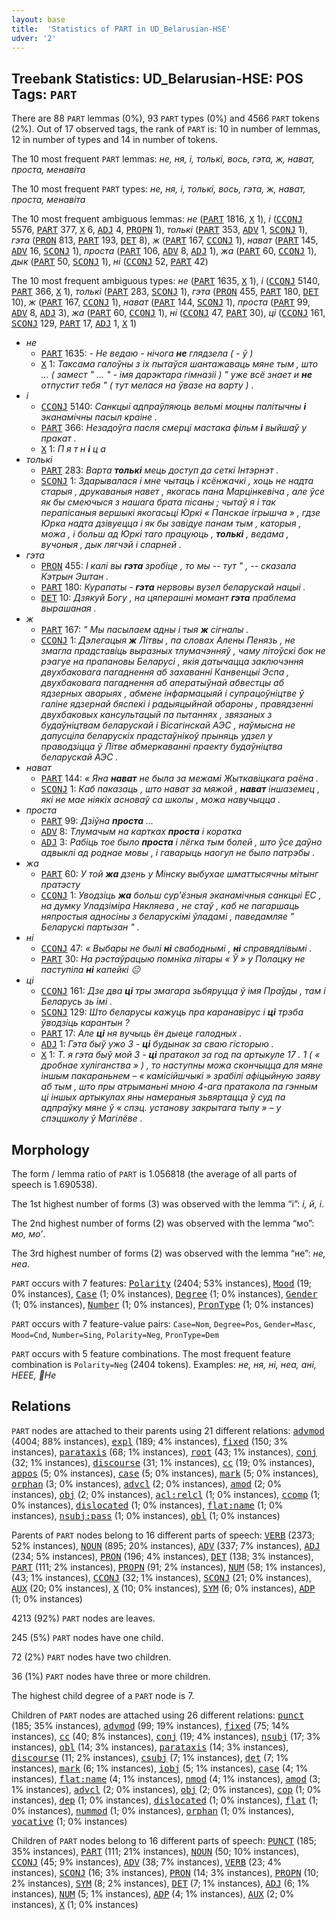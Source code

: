 ```yaml
---
layout: base
title:  'Statistics of PART in UD_Belarusian-HSE'
udver: '2'
---
```


## Treebank Statistics: UD_Belarusian-HSE: POS Tags: `PART`

There are 88 `PART` lemmas (0%), 93 `PART` types (0%) and 4566 `PART` tokens (2%).
Out of 17 observed tags, the rank of `PART` is: 10 in number of lemmas, 12 in number of types and 14 in number of tokens.

The 10 most frequent `PART` lemmas: <em>не, ня, і, толькі, вось, гэта, ж, нават, проста, менавіта</em>

The 10 most frequent `PART` types:  <em>не, ня, і, толькі, вось, гэта, ж, нават, проста, менавіта</em>

The 10 most frequent ambiguous lemmas: <em>не</em> (<tt><a href="be_hse-pos-PART.html">PART</a></tt> 1816, <tt><a href="be_hse-pos-X.html">X</a></tt> 1), <em>і</em> (<tt><a href="be_hse-pos-CCONJ.html">CCONJ</a></tt> 5576, <tt><a href="be_hse-pos-PART.html">PART</a></tt> 377, <tt><a href="be_hse-pos-X.html">X</a></tt> 6, <tt><a href="be_hse-pos-ADJ.html">ADJ</a></tt> 4, <tt><a href="be_hse-pos-PROPN.html">PROPN</a></tt> 1), <em>толькі</em> (<tt><a href="be_hse-pos-PART.html">PART</a></tt> 353, <tt><a href="be_hse-pos-ADV.html">ADV</a></tt> 1, <tt><a href="be_hse-pos-SCONJ.html">SCONJ</a></tt> 1), <em>гэта</em> (<tt><a href="be_hse-pos-PRON.html">PRON</a></tt> 813, <tt><a href="be_hse-pos-PART.html">PART</a></tt> 193, <tt><a href="be_hse-pos-DET.html">DET</a></tt> 8), <em>ж</em> (<tt><a href="be_hse-pos-PART.html">PART</a></tt> 167, <tt><a href="be_hse-pos-CCONJ.html">CCONJ</a></tt> 1), <em>нават</em> (<tt><a href="be_hse-pos-PART.html">PART</a></tt> 145, <tt><a href="be_hse-pos-ADV.html">ADV</a></tt> 16, <tt><a href="be_hse-pos-SCONJ.html">SCONJ</a></tt> 1), <em>проста</em> (<tt><a href="be_hse-pos-PART.html">PART</a></tt> 106, <tt><a href="be_hse-pos-ADV.html">ADV</a></tt> 8, <tt><a href="be_hse-pos-ADJ.html">ADJ</a></tt> 1), <em>жа</em> (<tt><a href="be_hse-pos-PART.html">PART</a></tt> 60, <tt><a href="be_hse-pos-CCONJ.html">CCONJ</a></tt> 1), <em>дык</em> (<tt><a href="be_hse-pos-PART.html">PART</a></tt> 50, <tt><a href="be_hse-pos-SCONJ.html">SCONJ</a></tt> 1), <em>ні</em> (<tt><a href="be_hse-pos-CCONJ.html">CCONJ</a></tt> 52, <tt><a href="be_hse-pos-PART.html">PART</a></tt> 42)

The 10 most frequent ambiguous types:  <em>не</em> (<tt><a href="be_hse-pos-PART.html">PART</a></tt> 1635, <tt><a href="be_hse-pos-X.html">X</a></tt> 1), <em>і</em> (<tt><a href="be_hse-pos-CCONJ.html">CCONJ</a></tt> 5140, <tt><a href="be_hse-pos-PART.html">PART</a></tt> 366, <tt><a href="be_hse-pos-X.html">X</a></tt> 1), <em>толькі</em> (<tt><a href="be_hse-pos-PART.html">PART</a></tt> 283, <tt><a href="be_hse-pos-SCONJ.html">SCONJ</a></tt> 1), <em>гэта</em> (<tt><a href="be_hse-pos-PRON.html">PRON</a></tt> 455, <tt><a href="be_hse-pos-PART.html">PART</a></tt> 180, <tt><a href="be_hse-pos-DET.html">DET</a></tt> 10), <em>ж</em> (<tt><a href="be_hse-pos-PART.html">PART</a></tt> 167, <tt><a href="be_hse-pos-CCONJ.html">CCONJ</a></tt> 1), <em>нават</em> (<tt><a href="be_hse-pos-PART.html">PART</a></tt> 144, <tt><a href="be_hse-pos-SCONJ.html">SCONJ</a></tt> 1), <em>проста</em> (<tt><a href="be_hse-pos-PART.html">PART</a></tt> 99, <tt><a href="be_hse-pos-ADV.html">ADV</a></tt> 8, <tt><a href="be_hse-pos-ADJ.html">ADJ</a></tt> 3), <em>жа</em> (<tt><a href="be_hse-pos-PART.html">PART</a></tt> 60, <tt><a href="be_hse-pos-CCONJ.html">CCONJ</a></tt> 1), <em>ні</em> (<tt><a href="be_hse-pos-CCONJ.html">CCONJ</a></tt> 47, <tt><a href="be_hse-pos-PART.html">PART</a></tt> 30), <em>ці</em> (<tt><a href="be_hse-pos-CCONJ.html">CCONJ</a></tt> 161, <tt><a href="be_hse-pos-SCONJ.html">SCONJ</a></tt> 129, <tt><a href="be_hse-pos-PART.html">PART</a></tt> 17, <tt><a href="be_hse-pos-ADJ.html">ADJ</a></tt> 1, <tt><a href="be_hse-pos-X.html">X</a></tt> 1)


* <em>не</em>
  * <tt><a href="be_hse-pos-PART.html">PART</a></tt> 1635: <em>- Не ведаю - нічога <b>не</b> глядзела ( - ў )</em>
  * <tt><a href="be_hse-pos-X.html">X</a></tt> 1: <em>Таксама галоўны з іх пытаўся шантажаваць мяне тым , што ... ( замест " ... " - імя дарэктара гімназіі ) " уже всё знает и <b>не</b> отпустит тебя " ( тут мелася на ўвазе на варту ) .</em>
* <em>і</em>
  * <tt><a href="be_hse-pos-CCONJ.html">CCONJ</a></tt> 5140: <em>Санкцыі адпраўляюць вельмі моцны палітычны <b>і</b> эканамічны пасыл краіне .</em>
  * <tt><a href="be_hse-pos-PART.html">PART</a></tt> 366: <em>Незадоўга пасля смерці мастака фільм <b>і</b> выйшаў у пракат .</em>
  * <tt><a href="be_hse-pos-X.html">X</a></tt> 1: <em>П я т н <b>і</b> ц а</em>
* <em>толькі</em>
  * <tt><a href="be_hse-pos-PART.html">PART</a></tt> 283: <em>Варта <b>толькі</b> мець доступ да сеткі Інтэрнэт .</em>
  * <tt><a href="be_hse-pos-SCONJ.html">SCONJ</a></tt> 1: <em>Здарывалася і мне чытаць і ксёнжачкі , хоць не надта старыя , друкаваныя навет , якогась пана Марцінкевіча , але ўсе як бы смеючыся з нашага брата пісаны ; чытаў я і так перапісаныя вершыкі якогасьці Юркі « Панскае ігрышча » , гдзе Юрка надта дзівуецца і як бы завідуе панам тым , каторыя , можа , і больш ад Юркі таго працуюць , <b>толькі</b> , ведама , вучоныя , дык лягчэй і спарней .</em>
* <em>гэта</em>
  * <tt><a href="be_hse-pos-PRON.html">PRON</a></tt> 455: <em>І калі вы <b>гэта</b> зробіце , то мы -- тут " , -- сказала Кэтрын Эштан .</em>
  * <tt><a href="be_hse-pos-PART.html">PART</a></tt> 180: <em>Курапаты - <b>гэта</b> нервовы вузел беларускай нацыі .</em>
  * <tt><a href="be_hse-pos-DET.html">DET</a></tt> 10: <em>Дзякуй Богу , на цяперашні момант <b>гэта</b> праблема вырашаная .</em>
* <em>ж</em>
  * <tt><a href="be_hse-pos-PART.html">PART</a></tt> 167: <em>" Мы пасылаем адны і тыя <b>ж</b> сігналы .</em>
  * <tt><a href="be_hse-pos-CCONJ.html">CCONJ</a></tt> 1: <em>Дэлегацыя <b>ж</b> Літвы , па словах Алены Пенязь , не змагла прадставіць выразных тлумачэнняў , чаму літоўскі бок не рэагуе на прапановы Беларусі , якія датычацца заключэння двухбаковага пагаднення аб захаванні Канвенцыі Эспа , двухбаковага пагаднення аб аператыўнай абвестцы аб ядзерных аварыях , абмене інфармацыяй і супрацоўніцтве ў галіне ядзернай бяспекі і радыяцыйнай абароны , правядзенні двухбаковых кансультацый па пытаннях , звязаных з будаўніцтвам беларускай і Вісагінскай АЭС , наўмысна не дапусціла беларускіх прадстаўнікоў прыняць удзел у праводзіцца ў Літве абмеркаванні праекту будаўніцтва беларускай АЭС .</em>
* <em>нават</em>
  * <tt><a href="be_hse-pos-PART.html">PART</a></tt> 144: <em>« Яна <b>нават</b> не была за межамі Жыткавіцкага раёна .</em>
  * <tt><a href="be_hse-pos-SCONJ.html">SCONJ</a></tt> 1: <em>Каб паказаць , што нават за мяжой , <b>нават</b> іншаземец , які не мае ніякіх асноваў са школы , можа навучыцца .</em>
* <em>проста</em>
  * <tt><a href="be_hse-pos-PART.html">PART</a></tt> 99: <em>Дзіўна <b>проста</b> ...</em>
  * <tt><a href="be_hse-pos-ADV.html">ADV</a></tt> 8: <em>Тлумачым на картках <b>проста</b> і коратка</em>
  * <tt><a href="be_hse-pos-ADJ.html">ADJ</a></tt> 3: <em>Рабіць тое было <b>проста</b> і лёгка тым болей , што ўсе даўно адвыклі ад роднае мовы , і гаварыць наогул не было патрэбы .</em>
* <em>жа</em>
  * <tt><a href="be_hse-pos-PART.html">PART</a></tt> 60: <em>У той <b>жа</b> дзень у Мінску выбухае шматтысячны мітынг пратэсту</em>
  * <tt><a href="be_hse-pos-CCONJ.html">CCONJ</a></tt> 1: <em>Уводзіць <b>жа</b> больш сур'ёзныя эканамічныя санкцыі ЕС , на думку Уладзіміра Някляева , не стаў , каб не пагаршаць няпростыя адносіны з беларускімі ўладамі , паведамляе " Беларускі партызан " .</em>
* <em>ні</em>
  * <tt><a href="be_hse-pos-CCONJ.html">CCONJ</a></tt> 47: <em>« Выбары не былі <b>ні</b> свабоднымі , <b>ні</b> справядлівымі .</em>
  * <tt><a href="be_hse-pos-PART.html">PART</a></tt> 30: <em>На рэстаўрацыю помніка літары « Ў » у Полацку не паступіла <b>ні</b> капейкі 😐</em>
* <em>ці</em>
  * <tt><a href="be_hse-pos-CCONJ.html">CCONJ</a></tt> 161: <em>Дзе два <b>ці</b> тры змагара зьбяруцца ў імя Праўды , там і Беларусь зь імі .</em>
  * <tt><a href="be_hse-pos-SCONJ.html">SCONJ</a></tt> 129: <em>Што беларусы кажуць пра каранавірус і <b>ці</b> трэба ўводзіць карантын ?</em>
  * <tt><a href="be_hse-pos-PART.html">PART</a></tt> 17: <em>Але <b>ці</b> ня вучыць ён дыеце галодных .</em>
  * <tt><a href="be_hse-pos-ADJ.html">ADJ</a></tt> 1: <em>Гэта быў ужо 3 - <b>ці</b> будынак за сваю гісторыю .</em>
  * <tt><a href="be_hse-pos-X.html">X</a></tt> 1: <em>Т. я гэта быў мой 3 - <b>ці</b> пратакол за год па артыкуле 17 . 1 ( « дробнае хуліганства » ) , то наступны можа скончыцца для мяне іншым пакараньнем – « камісійшчыкі » зрабілі афіцыйную заяву аб тым , што пры атрыманьні мною 4-ага пратакола па гэнным ці іншых артыкулах яны намераныя зьвяртацца ў суд па адпраўку мяне ў « спэц. установу закрытага тыпу » – у спэцшколу ў Магілёве .</em>

## Morphology

The form / lemma ratio of `PART` is 1.056818 (the average of all parts of speech is 1.690538).

The 1st highest number of forms (3) was observed with the lemma “і”: <em>i, й, і</em>.

The 2nd highest number of forms (2) was observed with the lemma “мо”: <em>мо, мо’</em>.

The 3rd highest number of forms (2) was observed with the lemma “не”: <em>не, неа</em>.

`PART` occurs with 7 features: <tt><a href="be_hse-feat-Polarity.html">Polarity</a></tt> (2404; 53% instances), <tt><a href="be_hse-feat-Mood.html">Mood</a></tt> (19; 0% instances), <tt><a href="be_hse-feat-Case.html">Case</a></tt> (1; 0% instances), <tt><a href="be_hse-feat-Degree.html">Degree</a></tt> (1; 0% instances), <tt><a href="be_hse-feat-Gender.html">Gender</a></tt> (1; 0% instances), <tt><a href="be_hse-feat-Number.html">Number</a></tt> (1; 0% instances), <tt><a href="be_hse-feat-PronType.html">PronType</a></tt> (1; 0% instances)

`PART` occurs with 7 feature-value pairs: `Case=Nom`, `Degree=Pos`, `Gender=Masc`, `Mood=Cnd`, `Number=Sing`, `Polarity=Neg`, `PronType=Dem`

`PART` occurs with 5 feature combinations.
The most frequent feature combination is `Polarity=Neg` (2404 tokens).
Examples: <em>не, ня, ні, неа, ані, НЕЕЕ, 🎄Не</em>


## Relations

`PART` nodes are attached to their parents using 21 different relations: <tt><a href="be_hse-dep-advmod.html">advmod</a></tt> (4004; 88% instances), <tt><a href="be_hse-dep-expl.html">expl</a></tt> (189; 4% instances), <tt><a href="be_hse-dep-fixed.html">fixed</a></tt> (150; 3% instances), <tt><a href="be_hse-dep-parataxis.html">parataxis</a></tt> (68; 1% instances), <tt><a href="be_hse-dep-root.html">root</a></tt> (43; 1% instances), <tt><a href="be_hse-dep-conj.html">conj</a></tt> (32; 1% instances), <tt><a href="be_hse-dep-discourse.html">discourse</a></tt> (31; 1% instances), <tt><a href="be_hse-dep-cc.html">cc</a></tt> (19; 0% instances), <tt><a href="be_hse-dep-appos.html">appos</a></tt> (5; 0% instances), <tt><a href="be_hse-dep-case.html">case</a></tt> (5; 0% instances), <tt><a href="be_hse-dep-mark.html">mark</a></tt> (5; 0% instances), <tt><a href="be_hse-dep-orphan.html">orphan</a></tt> (3; 0% instances), <tt><a href="be_hse-dep-advcl.html">advcl</a></tt> (2; 0% instances), <tt><a href="be_hse-dep-amod.html">amod</a></tt> (2; 0% instances), <tt><a href="be_hse-dep-obj.html">obj</a></tt> (2; 0% instances), <tt><a href="be_hse-dep-acl-relcl.html">acl:relcl</a></tt> (1; 0% instances), <tt><a href="be_hse-dep-ccomp.html">ccomp</a></tt> (1; 0% instances), <tt><a href="be_hse-dep-dislocated.html">dislocated</a></tt> (1; 0% instances), <tt><a href="be_hse-dep-flat-name.html">flat:name</a></tt> (1; 0% instances), <tt><a href="be_hse-dep-nsubj-pass.html">nsubj:pass</a></tt> (1; 0% instances), <tt><a href="be_hse-dep-obl.html">obl</a></tt> (1; 0% instances)

Parents of `PART` nodes belong to 16 different parts of speech: <tt><a href="be_hse-pos-VERB.html">VERB</a></tt> (2373; 52% instances), <tt><a href="be_hse-pos-NOUN.html">NOUN</a></tt> (895; 20% instances), <tt><a href="be_hse-pos-ADV.html">ADV</a></tt> (337; 7% instances), <tt><a href="be_hse-pos-ADJ.html">ADJ</a></tt> (234; 5% instances), <tt><a href="be_hse-pos-PRON.html">PRON</a></tt> (196; 4% instances), <tt><a href="be_hse-pos-DET.html">DET</a></tt> (138; 3% instances), <tt><a href="be_hse-pos-PART.html">PART</a></tt> (111; 2% instances), <tt><a href="be_hse-pos-PROPN.html">PROPN</a></tt> (91; 2% instances), <tt><a href="be_hse-pos-NUM.html">NUM</a></tt> (58; 1% instances),  (43; 1% instances), <tt><a href="be_hse-pos-CCONJ.html">CCONJ</a></tt> (32; 1% instances), <tt><a href="be_hse-pos-SCONJ.html">SCONJ</a></tt> (21; 0% instances), <tt><a href="be_hse-pos-AUX.html">AUX</a></tt> (20; 0% instances), <tt><a href="be_hse-pos-X.html">X</a></tt> (10; 0% instances), <tt><a href="be_hse-pos-SYM.html">SYM</a></tt> (6; 0% instances), <tt><a href="be_hse-pos-ADP.html">ADP</a></tt> (1; 0% instances)

4213 (92%) `PART` nodes are leaves.

245 (5%) `PART` nodes have one child.

72 (2%) `PART` nodes have two children.

36 (1%) `PART` nodes have three or more children.

The highest child degree of a `PART` node is 7.

Children of `PART` nodes are attached using 26 different relations: <tt><a href="be_hse-dep-punct.html">punct</a></tt> (185; 35% instances), <tt><a href="be_hse-dep-advmod.html">advmod</a></tt> (99; 19% instances), <tt><a href="be_hse-dep-fixed.html">fixed</a></tt> (75; 14% instances), <tt><a href="be_hse-dep-cc.html">cc</a></tt> (40; 8% instances), <tt><a href="be_hse-dep-conj.html">conj</a></tt> (19; 4% instances), <tt><a href="be_hse-dep-nsubj.html">nsubj</a></tt> (17; 3% instances), <tt><a href="be_hse-dep-obl.html">obl</a></tt> (14; 3% instances), <tt><a href="be_hse-dep-parataxis.html">parataxis</a></tt> (14; 3% instances), <tt><a href="be_hse-dep-discourse.html">discourse</a></tt> (11; 2% instances), <tt><a href="be_hse-dep-csubj.html">csubj</a></tt> (7; 1% instances), <tt><a href="be_hse-dep-det.html">det</a></tt> (7; 1% instances), <tt><a href="be_hse-dep-mark.html">mark</a></tt> (6; 1% instances), <tt><a href="be_hse-dep-iobj.html">iobj</a></tt> (5; 1% instances), <tt><a href="be_hse-dep-case.html">case</a></tt> (4; 1% instances), <tt><a href="be_hse-dep-flat-name.html">flat:name</a></tt> (4; 1% instances), <tt><a href="be_hse-dep-nmod.html">nmod</a></tt> (4; 1% instances), <tt><a href="be_hse-dep-amod.html">amod</a></tt> (3; 1% instances), <tt><a href="be_hse-dep-advcl.html">advcl</a></tt> (2; 0% instances), <tt><a href="be_hse-dep-obj.html">obj</a></tt> (2; 0% instances), <tt><a href="be_hse-dep-cop.html">cop</a></tt> (1; 0% instances), <tt><a href="be_hse-dep-dep.html">dep</a></tt> (1; 0% instances), <tt><a href="be_hse-dep-dislocated.html">dislocated</a></tt> (1; 0% instances), <tt><a href="be_hse-dep-flat.html">flat</a></tt> (1; 0% instances), <tt><a href="be_hse-dep-nummod.html">nummod</a></tt> (1; 0% instances), <tt><a href="be_hse-dep-orphan.html">orphan</a></tt> (1; 0% instances), <tt><a href="be_hse-dep-vocative.html">vocative</a></tt> (1; 0% instances)

Children of `PART` nodes belong to 16 different parts of speech: <tt><a href="be_hse-pos-PUNCT.html">PUNCT</a></tt> (185; 35% instances), <tt><a href="be_hse-pos-PART.html">PART</a></tt> (111; 21% instances), <tt><a href="be_hse-pos-NOUN.html">NOUN</a></tt> (50; 10% instances), <tt><a href="be_hse-pos-CCONJ.html">CCONJ</a></tt> (45; 9% instances), <tt><a href="be_hse-pos-ADV.html">ADV</a></tt> (38; 7% instances), <tt><a href="be_hse-pos-VERB.html">VERB</a></tt> (23; 4% instances), <tt><a href="be_hse-pos-SCONJ.html">SCONJ</a></tt> (16; 3% instances), <tt><a href="be_hse-pos-PRON.html">PRON</a></tt> (14; 3% instances), <tt><a href="be_hse-pos-PROPN.html">PROPN</a></tt> (10; 2% instances), <tt><a href="be_hse-pos-SYM.html">SYM</a></tt> (8; 2% instances), <tt><a href="be_hse-pos-DET.html">DET</a></tt> (7; 1% instances), <tt><a href="be_hse-pos-ADJ.html">ADJ</a></tt> (6; 1% instances), <tt><a href="be_hse-pos-NUM.html">NUM</a></tt> (5; 1% instances), <tt><a href="be_hse-pos-ADP.html">ADP</a></tt> (4; 1% instances), <tt><a href="be_hse-pos-AUX.html">AUX</a></tt> (2; 0% instances), <tt><a href="be_hse-pos-X.html">X</a></tt> (1; 0% instances)

